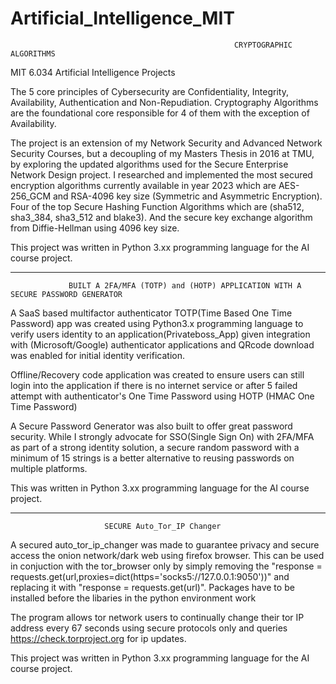   # Artificial_Intelligence_MIT

                                                      CRYPTOGRAPHIC ALGORITHMS

  MIT 6.034 Artificial Intelligence Projects

The 5 core principles of Cybersecurity are Confidentiality, Integrity, Availability, Authentication and Non-Repudiation. Cryptography Algorithms are the foundational core responsible for 4 of them with the exception of Availability.

The project is an extension of my Network Security and Advanced Network Security Courses, but a decoupling of my Masters Thesis in 2016 at TMU, by exploring the updated algorithms used for the Secure Enterprise Network Design project. I researched and implemented the most secured encryption algorithms currently available in year 2023 which are AES-256_GCM and RSA-4096 key size (Symmetric and Asymmetric Encryption). Four of the top Secure Hashing Function Algorithms which are (sha512, sha3_384, sha3_512 and blake3). And the secure key exchange algorithm from Diffie-Hellman using 4096 key size.

This project was written in Python 3.xx programming language for the AI course project.
______________________________________________________________________________________________________________________________________________________

                 BUILT A 2FA/MFA (TOTP) and (HOTP) APPLICATION WITH A SECURE PASSWORD GENERATOR

A SaaS based multifactor authenticator TOTP(Time Based One Time Password) app was created using Python3.x programming language to verify users identity to an application(Privateboss_App) given integration with (Microsoft/Google) authenticator applications and QRcode download was enabled for initial identity verification.

Offline/Recovery code application was created to ensure users can still login into the application if there is no internet service or after 5 failed attempt with authenticator's One Time Password using HOTP (HMAC One Time Password)

A Secure Password Generator was also built to offer great password security. While I strongly advocate for SSO(Single Sign On) with 2FA/MFA as part of a strong identity solution, a secure random password with a minimum of 15 strings is a better alternative to reusing passwords on multiple platforms. 

This was written in Python 3.xx programming language for the AI course project.
______________________________________________________________________________________________________________________________________________________

                         SECURE Auto_Tor_IP Changer 

A secured auto_tor_ip_changer was made to guarantee privacy and secure access the onion network/dark web using firefox browser. This can be used in conjuction with the tor_browser only by simply removing the "response = requests.get(url,proxies=dict(https='socks5://127.0.0.1:9050'))" and replacing it with "response = requests.get(url)". Packages have to be installed before the libaries in the python environment work

The program allows tor network users to continually change their tor IP address every 67 seconds using secure protocols only and queries https://check.torproject.org for ip updates.

This project was written in Python 3.xx programming language for the AI course project.
